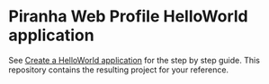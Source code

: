 
# Piranha Web Profile HelloWorld application

See [Create a HelloWorld application](https://piranha.cloud/web-profile/guides/helloworld)
for the step by step guide. This repository contains the resulting project for
your reference.
